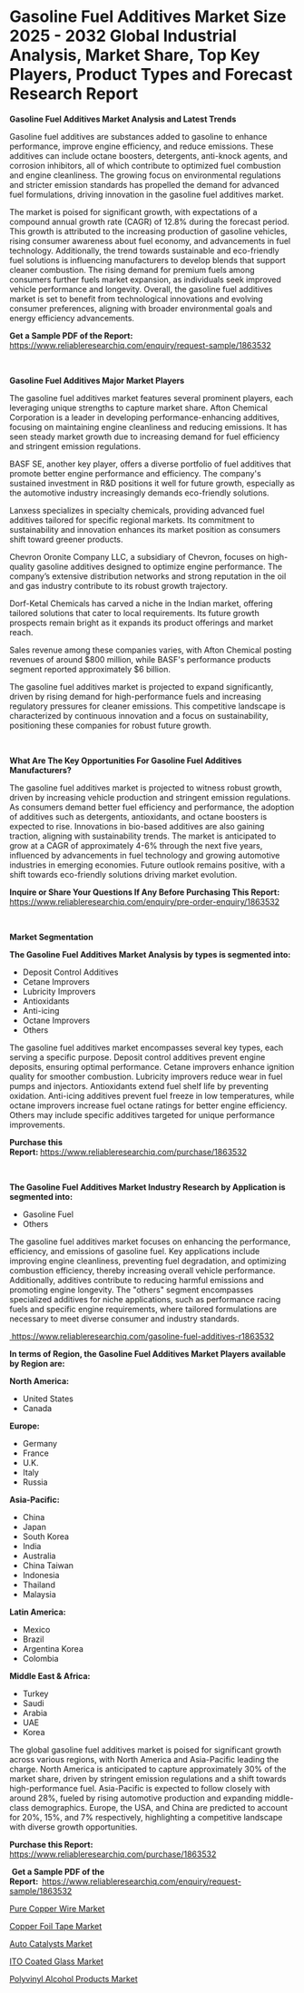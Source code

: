 <p><h1>Gasoline Fuel Additives Market Size 2025 - 2032 Global Industrial Analysis, Market Share, Top Key Players, Product Types and Forecast Research Report</h1></p><p><strong>Gasoline Fuel Additives Market Analysis and Latest Trends</strong></p>
<p><p>Gasoline fuel additives are substances added to gasoline to enhance performance, improve engine efficiency, and reduce emissions. These additives can include octane boosters, detergents, anti-knock agents, and corrosion inhibitors, all of which contribute to optimized fuel combustion and engine cleanliness. The growing focus on environmental regulations and stricter emission standards has propelled the demand for advanced fuel formulations, driving innovation in the gasoline fuel additives market.</p><p>The market is poised for significant growth, with expectations of a compound annual growth rate (CAGR) of 12.8% during the forecast period. This growth is attributed to the increasing production of gasoline vehicles, rising consumer awareness about fuel economy, and advancements in fuel technology. Additionally, the trend towards sustainable and eco-friendly fuel solutions is influencing manufacturers to develop blends that support cleaner combustion. The rising demand for premium fuels among consumers further fuels market expansion, as individuals seek improved vehicle performance and longevity. Overall, the gasoline fuel additives market is set to benefit from technological innovations and evolving consumer preferences, aligning with broader environmental goals and energy efficiency advancements.</p></p>
<p><strong>Get a Sample PDF of the Report:&nbsp;</strong> <a href="https://www.reliableresearchiq.com/enquiry/request-sample/1863532?utm_campaign=1877&utm_medium=2&utm_source=Github&utm_content=ia&utm_term=01042025&utm_id=gasoline-fuel-additives">https://www.reliableresearchiq.com/enquiry/request-sample/1863532</a></p>
<p>&nbsp;</p>
<p><strong>Gasoline Fuel Additives Major Market Players</strong></p>
<p><p>The gasoline fuel additives market features several prominent players, each leveraging unique strengths to capture market share. Afton Chemical Corporation is a leader in developing performance-enhancing additives, focusing on maintaining engine cleanliness and reducing emissions. It has seen steady market growth due to increasing demand for fuel efficiency and stringent emission regulations.</p><p>BASF SE, another key player, offers a diverse portfolio of fuel additives that promote better engine performance and efficiency. The company's sustained investment in R&D positions it well for future growth, especially as the automotive industry increasingly demands eco-friendly solutions.</p><p>Lanxess specializes in specialty chemicals, providing advanced fuel additives tailored for specific regional markets. Its commitment to sustainability and innovation enhances its market position as consumers shift toward greener products.</p><p>Chevron Oronite Company LLC, a subsidiary of Chevron, focuses on high-quality gasoline additives designed to optimize engine performance. The company’s extensive distribution networks and strong reputation in the oil and gas industry contribute to its robust growth trajectory.</p><p>Dorf-Ketal Chemicals has carved a niche in the Indian market, offering tailored solutions that cater to local requirements. Its future growth prospects remain bright as it expands its product offerings and market reach.</p><p>Sales revenue among these companies varies, with Afton Chemical posting revenues of around $800 million, while BASF's performance products segment reported approximately $6 billion. </p><p>The gasoline fuel additives market is projected to expand significantly, driven by rising demand for high-performance fuels and increasing regulatory pressures for cleaner emissions. This competitive landscape is characterized by continuous innovation and a focus on sustainability, positioning these companies for robust future growth.</p></p>
<p>&nbsp;</p>
<p><strong>What Are The Key Opportunities For Gasoline Fuel Additives Manufacturers?</strong></p>
<p><p>The gasoline fuel additives market is projected to witness robust growth, driven by increasing vehicle production and stringent emission regulations. As consumers demand better fuel efficiency and performance, the adoption of additives such as detergents, antioxidants, and octane boosters is expected to rise. Innovations in bio-based additives are also gaining traction, aligning with sustainability trends. The market is anticipated to grow at a CAGR of approximately 4-6% through the next five years, influenced by advancements in fuel technology and growing automotive industries in emerging economies. Future outlook remains positive, with a shift towards eco-friendly solutions driving market evolution.</p></p>
<p><strong>Inquire or Share Your Questions If Any Before Purchasing This Report:</strong> <a href="https://www.reliableresearchiq.com/enquiry/pre-order-enquiry/1863532?utm_campaign=1877&utm_medium=2&utm_source=Github&utm_content=ia&utm_term=01042025&utm_id=gasoline-fuel-additives">https://www.reliableresearchiq.com/enquiry/pre-order-enquiry/1863532</a></p>
<p>&nbsp;</p>
<p><strong>Market Segmentation</strong></p>
<p><strong>The Gasoline Fuel Additives Market Analysis by types is segmented into:</strong></p>
<p><ul><li>Deposit Control Additives</li><li>Cetane Improvers</li><li>Lubricity Improvers</li><li>Antioxidants</li><li>Anti-icing</li><li>Octane Improvers</li><li>Others</li></ul></p>
<p><p>The gasoline fuel additives market encompasses several key types, each serving a specific purpose. Deposit control additives prevent engine deposits, ensuring optimal performance. Cetane improvers enhance ignition quality for smoother combustion. Lubricity improvers reduce wear in fuel pumps and injectors. Antioxidants extend fuel shelf life by preventing oxidation. Anti-icing additives prevent fuel freeze in low temperatures, while octane improvers increase fuel octane ratings for better engine efficiency. Others may include specific additives targeted for unique performance improvements.</p></p>
<p><strong>Purchase this Report:&nbsp;</strong><a href="https://www.reliableresearchiq.com/purchase/1863532?utm_campaign=1877&utm_medium=2&utm_source=Github&utm_content=ia&utm_term=01042025&utm_id=gasoline-fuel-additives">https://www.reliableresearchiq.com/purchase/1863532</a></p>
<p>&nbsp;</p>
<p><strong>The Gasoline Fuel Additives Market Industry Research by Application is segmented into:</strong></p>
<p><ul><li>Gasoline Fuel</li><li>Others</li></ul></p>
<p><p>The gasoline fuel additives market focuses on enhancing the performance, efficiency, and emissions of gasoline fuel. Key applications include improving engine cleanliness, preventing fuel degradation, and optimizing combustion efficiency, thereby increasing overall vehicle performance. Additionally, additives contribute to reducing harmful emissions and promoting engine longevity. The "others" segment encompasses specialized additives for niche applications, such as performance racing fuels and specific engine requirements, where tailored formulations are necessary to meet diverse consumer and industry standards.</p></p>
<p><a href="https://www.reliableresearchiq.com/gasoline-fuel-additives-r1863532?utm_campaign=1877&utm_medium=2&utm_source=Github&utm_content=ia&utm_term=01042025&utm_id=gasoline-fuel-additives">&nbsp;https://www.reliableresearchiq.com/gasoline-fuel-additives-r1863532</a></p>
<p><strong>In terms of Region, the Gasoline Fuel Additives Market Players available by Region are:</strong></p>
<p>
    <p> <strong> North America: </strong>
        <ul>
            <li>United States</li>
            <li>Canada</li>
        </ul>
        </p> 
    <p> <strong> Europe: </strong>
        <ul>
            <li>Germany</li>
            <li>France</li>
            <li>U.K.</li>
            <li>Italy</li>
            <li>Russia</li>
        </ul>
        </p> 
    <p> <strong> Asia-Pacific: </strong>
        <ul>
            <li>China</li>
            <li>Japan</li>
            <li>South Korea</li>
            <li>India</li>
            <li>Australia</li>
            <li>China Taiwan</li>
            <li>Indonesia</li>
            <li>Thailand</li>
            <li>Malaysia</li>
        </ul>
        </p> 
    <p> <strong> Latin America: </strong>
        <ul>
            <li>Mexico</li>
            <li>Brazil</li>
            <li>Argentina Korea</li>
            <li>Colombia</li>
        </ul>
        </p> 
    <p> <strong> Middle East & Africa: </strong>
        <ul>
            <li>Turkey</li>
            <li>Saudi</li>
            <li>Arabia</li>
            <li>UAE</li>
            <li>Korea</li>
        </ul>
    </p>
    </p>
<p><p>The global gasoline fuel additives market is poised for significant growth across various regions, with North America and Asia-Pacific leading the charge. North America is anticipated to capture approximately 30% of the market share, driven by stringent emission regulations and a shift towards high-performance fuel. Asia-Pacific is expected to follow closely with around 28%, fueled by rising automotive production and expanding middle-class demographics. Europe, the USA, and China are predicted to account for 20%, 15%, and 7% respectively, highlighting a competitive landscape with diverse growth opportunities.</p></p>
<p><strong>Purchase this Report: </strong><a href="https://www.reliableresearchiq.com/purchase/1863532?utm_campaign=1877&utm_medium=2&utm_source=Github&utm_content=ia&utm_term=01042025&utm_id=gasoline-fuel-additives">https://www.reliableresearchiq.com/purchase/1863532</a></p>
<p>&nbsp;<strong>Get a Sample PDF of the Report:&nbsp;&nbsp;</strong><a href="https://www.reliableresearchiq.com/enquiry/request-sample/1863532?utm_campaign=1877&utm_medium=2&utm_source=Github&utm_content=ia&utm_term=01042025&utm_id=gasoline-fuel-additives">https://www.reliableresearchiq.com/enquiry/request-sample/1863532</a></p>
<p><strong></strong></p>
<p><p><a href="https://github.com/habyoneub/Market-Research-Report-List-1/blob/main/pure-copper-wire-market.md?utm_campaign=1877&utm_medium=2&utm_source=Github&utm_content=ia&utm_term=01042025&utm_id=gasoline-fuel-additives">Pure Copper Wire Market</a></p><p><a href="https://github.com/latilsmickl8/Market-Research-Report-List-1/blob/main/copper-foil-tape-market.md?utm_campaign=1877&utm_medium=2&utm_source=Github&utm_content=ia&utm_term=01042025&utm_id=gasoline-fuel-additives">Copper Foil Tape Market</a></p><p><a href="https://github.com/kemauteve/Market-Research-Report-List-1/blob/main/auto-catalysts-market.md?utm_campaign=1877&utm_medium=2&utm_source=Github&utm_content=ia&utm_term=01042025&utm_id=gasoline-fuel-additives">Auto Catalysts Market</a></p><p><a href="https://github.com/totrisammir/Market-Research-Report-List-1/blob/main/ito-coated-glass-market.md?utm_campaign=1877&utm_medium=2&utm_source=Github&utm_content=ia&utm_term=01042025&utm_id=gasoline-fuel-additives">ITO Coated Glass Market</a></p><p><a href="https://github.com/haklagjbj/Market-Research-Report-List-1/blob/main/polyvinyl-alcohol-products-market.md?utm_campaign=1877&utm_medium=2&utm_source=Github&utm_content=ia&utm_term=01042025&utm_id=gasoline-fuel-additives">Polyvinyl Alcohol Products Market</a></p></p>